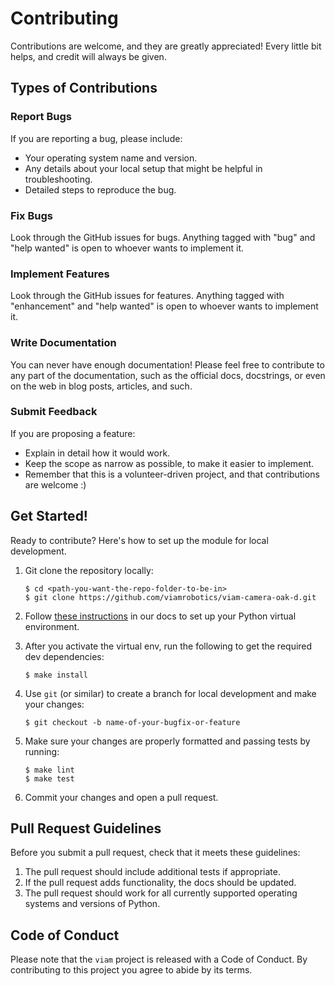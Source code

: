 # Contributing

Contributions are welcome, and they are greatly appreciated! Every little bit
helps, and credit will always be given.

## Types of Contributions

### Report Bugs

If you are reporting a bug, please include:

* Your operating system name and version.
* Any details about your local setup that might be helpful in troubleshooting.
* Detailed steps to reproduce the bug.

### Fix Bugs

Look through the GitHub issues for bugs. Anything tagged with "bug" and "help
wanted" is open to whoever wants to implement it.

### Implement Features

Look through the GitHub issues for features. Anything tagged with "enhancement"
and "help wanted" is open to whoever wants to implement it.

### Write Documentation

You can never have enough documentation! Please feel free to contribute to any
part of the documentation, such as the official docs, docstrings, or even
on the web in blog posts, articles, and such.

### Submit Feedback

If you are proposing a feature:

* Explain in detail how it would work.
* Keep the scope as narrow as possible, to make it easier to implement.
* Remember that this is a volunteer-driven project, and that contributions
  are welcome :)

## Get Started!

Ready to contribute? Here's how to set up the module for local development.

1. Git clone the repository locally:
    ```console
    $ cd <path-you-want-the-repo-folder-to-be-in>
    $ git clone https://github.com/viamrobotics/viam-camera-oak-d.git
    ```

1. Follow [these instructions](https://docs.viam.com/program/python-venv/) in our docs to set up your Python virtual environment.

1. After you activate the virtual env, run the following to get the required dev dependencies:
    ```console
    $ make install
    ```

1. Use `git` (or similar) to create a branch for local development and make your changes:
    ```console
    $ git checkout -b name-of-your-bugfix-or-feature
    ```

1. Make sure your changes are properly formatted and passing tests by running:
    ```console
    $ make lint
    $ make test
    ```

1. Commit your changes and open a pull request.

## Pull Request Guidelines

Before you submit a pull request, check that it meets these guidelines:

1. The pull request should include additional tests if appropriate.
2. If the pull request adds functionality, the docs should be updated.
3. The pull request should work for all currently supported operating systems and versions of Python.

## Code of Conduct

Please note that the `viam` project is released with a
Code of Conduct. By contributing to this project you agree to abide by its terms.
